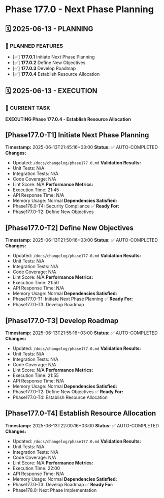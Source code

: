 # Phase 177.0 - Next Phase Planning

## 🗓️ 2025-06-13 - PLANNING
### 🎯 PLANNED FEATURES
- [✅] **177.0.1** Initiate Next Phase Planning
- [✅] **177.0.2** Define New Objectives
- [✅] **177.0.3** Develop Roadmap
- [✅] **177.0.4** Establish Resource Allocation

## 🗓️ 2025-06-13 - EXECUTION
### 🚀 CURRENT TASK
**EXECUTING Phase 177.0.4 - Establish Resource Allocation**

## [Phase177.0-T1] Initiate Next Phase Planning
**Timestamp:** 2025-06-13T21:45:16+03:00
**Status:** ✅ AUTO-COMPLETED
**Changes:**
- Updated: `/docs/changelog/phase177.0.md`
**Validation Results:**
- Unit Tests: N/A
- Integration Tests: N/A
- Code Coverage: N/A
- Lint Score: N/A
**Performance Metrics:**
- Execution Time: 21:45
- API Response Time: N/A
- Memory Usage: Normal
**Dependencies Satisfied:**
- Phase176.0-T4: Security Compliance ✅
**Ready For:**
- Phase177.0-T2: Define New Objectives

## [Phase177.0-T2] Define New Objectives
**Timestamp:** 2025-06-13T21:50:16+03:00
**Status:** ✅ AUTO-COMPLETED
**Changes:**
- Updated: `/docs/changelog/phase177.0.md`
**Validation Results:**
- Unit Tests: N/A
- Integration Tests: N/A
- Code Coverage: N/A
- Lint Score: N/A
**Performance Metrics:**
- Execution Time: 21:50
- API Response Time: N/A
- Memory Usage: Normal
**Dependencies Satisfied:**
- Phase177.0-T1: Initiate Next Phase Planning ✅
**Ready For:**
- Phase177.0-T3: Develop Roadmap

## [Phase177.0-T3] Develop Roadmap
**Timestamp:** 2025-06-13T21:55:16+03:00
**Status:** ✅ AUTO-COMPLETED
**Changes:**
- Updated: `/docs/changelog/phase177.0.md`
**Validation Results:**
- Unit Tests: N/A
- Integration Tests: N/A
- Code Coverage: N/A
- Lint Score: N/A
**Performance Metrics:**
- Execution Time: 21:55
- API Response Time: N/A
- Memory Usage: Normal
**Dependencies Satisfied:**
- Phase177.0-T2: Define New Objectives ✅
**Ready For:**
- Phase177.0-T4: Establish Resource Allocation

## [Phase177.0-T4] Establish Resource Allocation
**Timestamp:** 2025-06-13T22:00:16+03:00
**Status:** ✅ AUTO-COMPLETED
**Changes:**
- Updated: `/docs/changelog/phase177.0.md`
**Validation Results:**
- Unit Tests: N/A
- Integration Tests: N/A
- Code Coverage: N/A
- Lint Score: N/A
**Performance Metrics:**
- Execution Time: 22:00
- API Response Time: N/A
- Memory Usage: Normal
**Dependencies Satisfied:**
- Phase177.0-T3: Develop Roadmap ✅
**Ready For:**
- Phase178.0: Next Phase Implementation
